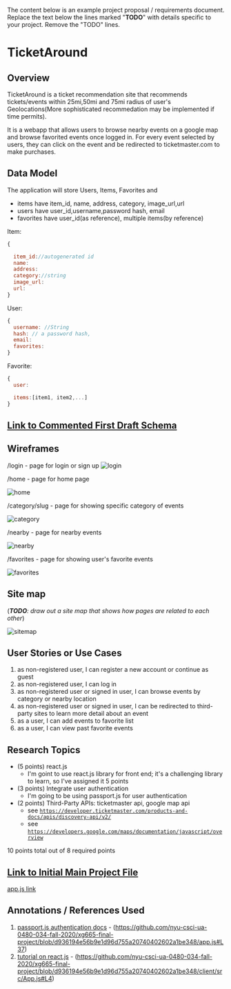 The content below is an example project proposal / requirements document. Replace the text below the lines marked "__TODO__" with details specific to your project. Remove the "TODO" lines.

# TicketAround 

## Overview

TicketAround is a ticket recommendation site that recommends tickets/events within 25mi,50mi and 75mi radius of user's Geolocations(More sophisticated recommedation may be implemented if time permits). 

It is a webapp that allows users to browse nearby events on a google map and browse favorited events once logged in. For every event selected by users, they can click on the event and be redirected to ticketmaster.com to make purchases.  


## Data Model

The application will store Users, Items, Favorites and 

* items have item_id, name, address, category, image_url,url
* users have user_id,username,password hash, email
* favorites have user_id(as reference), multiple items(by reference) 

Item:
```javascript
{

  item_id://autogenerated id
  name:
  address:
  category://string
  image_url:
  url:
}
```

User:
```javascript
{
  username: //String
  hash: // a password hash,
  email:
  favorites:
}
```
Favorite:
```javascript
{
  user:

  items:[item1, item2,...]
}
```



## [Link to Commented First Draft Schema](db.js) 

## Wireframes

/login - page for login or sign up 
![login](documentation/login.png)

/home  - page for home page

![home](documentation/home.png)

/category/slug - page for showing specific category of events

![category](documentation/category.png)

/nearby  -  page for nearby events

![nearby](documentation/nearby.png)

/favorites   -  page for showing user's favorite events

![favorites](documentation/favorites.png)
## Site map

(___TODO__: draw out a site map that shows how pages are related to each other_)

![sitemap](documentation/sitemap.png)

## User Stories or Use Cases

1. as non-registered user, I can register a new account or continue as guest 
2. as non-registered user, I can log in
3. as non-registered user or signed in user, I can browse events by category or nearby location
4. as non-registered user or signed in user, I can be redirected to third-party sites to learn more detail about an event
5. as a user, I can add events to favorite list
6. as a user, I can view past favorite events


## Research Topics

* (5 points) react.js
    * I'm goint to use react.js library for front end; it's a challenging library to learn, so I've assigned it 5 points
* (3 points) Integrate user authentication
    * I'm going to be using passport.js for user authentication
* (2 points) Third-Party APIs: ticketmaster api, google map api
    * see <code>https://developer.ticketmaster.com/products-and-docs/apis/discovery-api/v2/</code>
    * see <code>https://developers.google.com/maps/documentation/javascript/overview</code>



10 points total out of 8 required points 


## [Link to Initial Main Project File](app.js) 

[app.js link](./app.js)

## Annotations / References Used

1. [passport.js authentication docs](http://passportjs.org/docs) - (https://github.com/nyu-csci-ua-0480-034-fall-2020/xg665-final-project/blob/d936194e56b9e1d96d755a20740402602a1be348/app.js#L37)
2. [tutorial on react.js](https://vuejs.org/v2/guide/) - (https://github.com/nyu-csci-ua-0480-034-fall-2020/xg665-final-project/blob/d936194e56b9e1d96d755a20740402602a1be348/client/src/App.js#L4)

